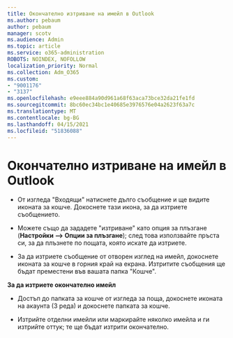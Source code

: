 ```yaml
---
title: Окончателно изтриване на имейл в Outlook
ms.author: pebaum
author: pebaum
manager: scotv
ms.audience: Admin
ms.topic: article
ms.service: o365-administration
ROBOTS: NOINDEX, NOFOLLOW
localization_priority: Normal
ms.collection: Adm_O365
ms.custom:
- "9001176"
- "3137"
ms.openlocfilehash: e9eee884a90d961a68f63aca73bce32da21fe1fd
ms.sourcegitcommit: 8bc60ec34bc1e40685e3976576e04a2623f63a7c
ms.translationtype: MT
ms.contentlocale: bg-BG
ms.lasthandoff: 04/15/2021
ms.locfileid: "51836088"
---
```

# <a name="permanently-delete-an-email-in-outlook"></a>Окончателно изтриване на имейл в Outlook

- От изгледа "Входящи" натиснете дълго съобщение и ще видите иконата за кошче. Докоснете тази икона, за да изтриете съобщението.

- Можете също да зададете "изтриване" като опция за плъзгане (**Настройки –> Опции за плъзгане**); след това използвайте пръста си, за да плъзнете по пощата, която искате да изтриете. 

- За да изтриете съобщение от отворен изглед на имейл, докоснете иконата за кошче в горния край на екрана. Изтритите съобщения ще бъдат преместени във вашата папка "Кошче". 

**За да изтриете окончателно имейл**

- Достъп до папката за кошче от изгледа за поща, докоснете иконата на акаунта (3 реда) и докоснете папката за кошче.

- Изтрийте отделни имейли или маркирайте няколко имейла и ги изтрийте оттук; те ще бъдат изтрити окончателно.